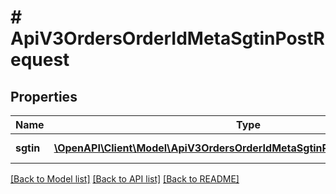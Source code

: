 # # ApiV3OrdersOrderIdMetaSgtinPostRequest

## Properties

Name | Type | Description | Notes
------------ | ------------- | ------------- | -------------
**sgtin** | [**\OpenAPI\Client\Model\ApiV3OrdersOrderIdMetaSgtinPostRequestSgtinInner[]**](ApiV3OrdersOrderIdMetaSgtinPostRequestSgtinInner.md) | Массив КиЗов. | [optional]

[[Back to Model list]](../../README.md#models) [[Back to API list]](../../README.md#endpoints) [[Back to README]](../../README.md)
